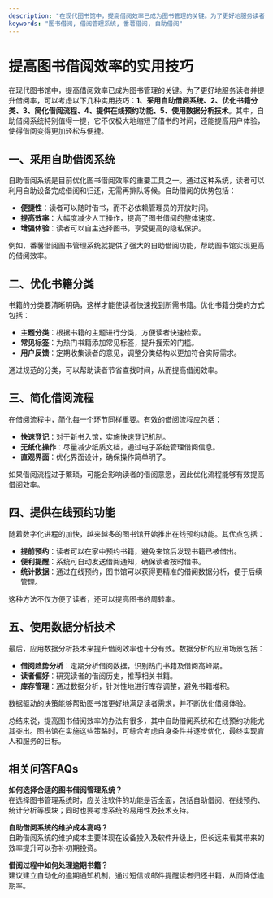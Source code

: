 ```yaml
---
description: "在现代图书馆中，提高借阅效率已成为图书管理的关键。为了更好地服务读者并提升借阅率，可以考虑以下几种实用技巧：**1、采用自助借阅系统、2、优化书籍分类、3、简化借阅流程、4、提供在线预约功能、5、使用数据分析技术**。其中，自助借阅系统特别值得一提，它不仅极大地缩短了借书的时间，还能提高用户体验，使得借阅变得更加轻松与便捷。"
keywords: "图书借阅, 借阅管理系统, 番薯借阅, 自助借阅"
---
```

# 提高图书借阅效率的实用技巧

在现代图书馆中，提高借阅效率已成为图书管理的关键。为了更好地服务读者并提升借阅率，可以考虑以下几种实用技巧：**1、采用自助借阅系统、2、优化书籍分类、3、简化借阅流程、4、提供在线预约功能、5、使用数据分析技术**。其中，自助借阅系统特别值得一提，它不仅极大地缩短了借书的时间，还能提高用户体验，使得借阅变得更加轻松与便捷。

## **一、采用自助借阅系统**

自助借阅系统是目前优化图书借阅效率的重要工具之一。通过这种系统，读者可以利用自助设备完成借阅和归还，无需再排队等候。自助借阅的优势包括：

- **便捷性**：读者可以随时借书，而不必依赖管理员的开放时间。
- **提高效率**：大幅度减少人工操作，提高了图书借阅的整体速度。
- **增强体验**：读者可以自主选择图书，享受更高的隐私保护。

例如，番薯借阅图书管理系统就提供了强大的自助借阅功能，帮助图书馆实现更高的借阅效率。

## **二、优化书籍分类**

书籍的分类要清晰明确，这样才能使读者快速找到所需书籍。优化书籍分类的方式包括：

- **主题分类**：根据书籍的主题进行分类，方便读者快速检索。
- **常见标签**：为热门书籍添加常见标签，提升搜索的门槛。
- **用户反馈**：定期收集读者的意见，调整分类结构以更加符合实际需求。

通过规范的分类，可以帮助读者节省查找时间，从而提高借阅效率。

## **三、简化借阅流程**

在借阅流程中，简化每一个环节同样重要。有效的借阅流程应包括：

- **快速登记**：对于新书入馆，实施快速登记机制。
- **无纸化操作**：尽量减少纸质文档，通过电子系统管理借阅信息。
- **直观界面**：优化界面设计，确保操作简单明了。

如果借阅流程过于繁琐，可能会影响读者的借阅意愿，因此优化流程能够有效提高借阅效率。

## **四、提供在线预约功能**

随着数字化进程的加快，越来越多的图书馆开始推出在线预约功能。其优点包括：

- **提前预约**：读者可以在家中预约书籍，避免来馆后发现书籍已被借出。
- **便利提醒**：系统可自动发送借阅通知，确保读者按时借书。
- **统计数据**：通过在线预约，图书馆可以获得更精准的借阅数据分析，便于后续管理。

这种方法不仅方便了读者，还可以提高图书的周转率。

## **五、使用数据分析技术**

最后，应用数据分析技术来提升借阅效率也十分有效。数据分析的应用场景包括：

- **借阅趋势分析**：定期分析借阅数据，识别热门书籍及借阅高峰期。
- **读者偏好**：研究读者的借阅历史，推荐相关书籍。
- **库存管理**：通过数据分析，针对性地进行库存调整，避免书籍堆积。

数据驱动的决策能够帮助图书馆更好地满足读者需求，并不断优化借阅体验。

总结来说，提高图书借阅效率的办法有很多，其中自助借阅系统和在线预约功能尤其突出。图书馆在实施这些策略时，可综合考虑自身条件并逐步优化，最终实现育人和服务的目标。

## 相关问答FAQs

**如何选择合适的图书借阅管理系统？**  
在选择图书管理系统时，应关注软件的功能是否全面，包括自助借阅、在线预约、统计分析等模块；同时也要考虑系统的易用性及技术支持。

**自助借阅系统的维护成本高吗？**  
自助借阅系统的维护成本主要体现在设备投入及软件升级上，但长远来看其带来的效率提升可以弥补初期投资。

**借阅过程中如何处理逾期书籍？**  
建议建立自动化的逾期通知机制，通过短信或邮件提醒读者归还书籍，从而降低逾期率。

